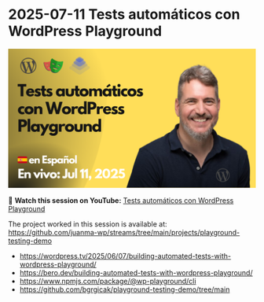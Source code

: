 # 2025-07-11 Tests automáticos con WordPress Playground

[![](./thumbnail.png)](https://youtu.be/h_nPac_MwLM)

🎥 **Watch this session on YouTube:** [Tests automáticos con WordPress Playground](https://youtu.be/h_nPac_MwLM)

The project worked in this session is available at:
https://github.com/juanma-wp/streams/tree/main/projects/playground-testing-demo

- https://wordpress.tv/2025/06/07/building-automated-tests-with-wordpress-playground/
- https://bero.dev/building-automated-tests-with-wordpress-playground/
- https://www.npmjs.com/package/@wp-playground/cli
- https://github.com/bgrgicak/playground-testing-demo/tree/main

